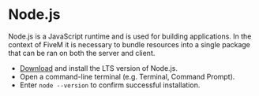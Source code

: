 # Node.js

Node.js is a JavaScript runtime and is used for building applications. In the context of FiveM it is necessary to bundle resources into a single package that can be ran on both the server and client.

- [Download](https://nodejs.org) and install the LTS version of Node.js.
- Open a command-line terminal (e.g. Terminal, Command Prompt).
- Enter `node --version` to confirm successful installation.